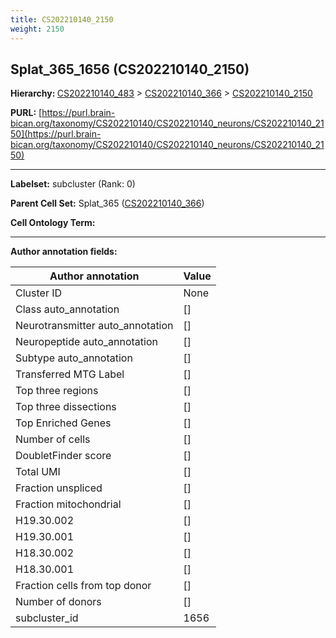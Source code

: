 ```yaml
---
title: CS202210140_2150
weight: 2150
---
```

## Splat_365_1656 (CS202210140_2150)
<b>Hierarchy: </b>
[CS202210140_483](../CS202210140_483) >
[CS202210140_366](../CS202210140_366) >
[CS202210140_2150](../CS202210140_2150)

**PURL:** [https://purl.brain-bican.org/taxonomy/CS202210140/CS202210140_neurons/CS202210140_2150](https://purl.brain-bican.org/taxonomy/CS202210140/CS202210140_neurons/CS202210140_2150)

---


**Labelset:** subcluster (Rank: 0)

**Parent Cell Set:** Splat_365 ([CS202210140_366](../CS202210140_366))



**Cell Ontology Term:** 

[MARKER GENES.]: #


---

[TRANSFERRED ANNOTATIONS.]: #


[AUTHOR ANNOTATION FIELDS.]: #


**Author annotation fields:**

| Author annotation | Value |
|-------------------|-------|
|Cluster ID|None|
|Class auto_annotation|[]|
|Neurotransmitter auto_annotation|[]|
|Neuropeptide auto_annotation|[]|
|Subtype auto_annotation|[]|
|Transferred MTG Label|[]|
|Top three regions|[]|
|Top three dissections|[]|
|Top Enriched Genes|[]|
|Number of cells|[]|
|DoubletFinder score|[]|
|Total UMI|[]|
|Fraction unspliced|[]|
|Fraction mitochondrial|[]|
|H19.30.002|[]|
|H19.30.001|[]|
|H18.30.002|[]|
|H18.30.001|[]|
|Fraction cells from top donor|[]|
|Number of donors|[]|
|subcluster_id|1656|
